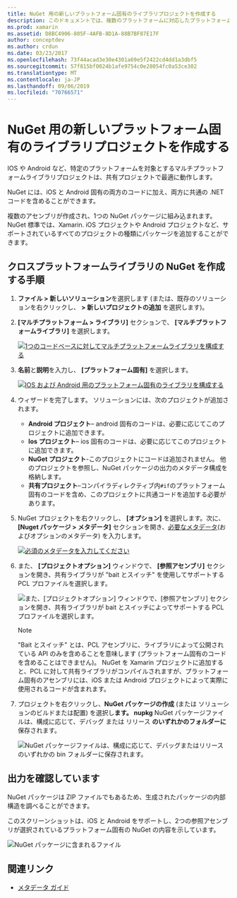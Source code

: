```yaml
---
title: NuGet 用の新しいプラットフォーム固有のライブラリプロジェクトを作成する
description: このドキュメントでは、複数のプラットフォームに対応したプラットフォーム固有のコードを含む単一の NuGet パッケージを作成する方法について説明します。
ms.prod: xamarin
ms.assetid: D8BC4906-805F-4AFB-8D1A-88B7BF87E17F
author: conceptdev
ms.author: crdun
ms.date: 03/23/2017
ms.openlocfilehash: 73f44acad3e30e4301a69e5f2422cd4dd1a3dbf5
ms.sourcegitcommit: 57f815bf0024b1afe9754c0e28054fc0a53ce302
ms.translationtype: MT
ms.contentlocale: ja-JP
ms.lasthandoff: 09/06/2019
ms.locfileid: "70766571"
---
```

# <a name="creating-new-platform-specific-library-projects-for-nuget"></a>NuGet 用の新しいプラットフォーム固有のライブラリプロジェクトを作成する

IOS や Android など、特定のプラットフォームを対象とするマルチプラットフォームライブラリプロジェクトは、共有プロジェクトで最適に動作します。

NuGet には、iOS と Android 固有の両方のコードに加え、両方に共通の .NET コードを含めることができます。

複数のアセンブリが作成され、1つの NuGet パッケージに組み込まれます。 NuGet 標準では、Xamarin. iOS プロジェクトや Android プロジェクトなど、サポートされているすべてのプロジェクトの種類にパッケージを追加することができます。

## <a name="steps-to-create-a-cross-platform-library-nuget"></a>クロスプラットフォームライブラリの NuGet を作成する手順

1. **ファイル > 新しいソリューション**を選択します (または、既存のソリューションを右クリックし、 **> 新しいプロジェクトの追加** を選択します)。

2. **[マルチプラットフォーム > ライブラリ]** セクションで、 **[マルチプラットフォームライブラリ]** を選択します。

    [![](platform-specific-images/mulitplatform-library-sml.png "1つのコードベースに対してマルチプラットフォームライブラリを構成する")](platform-specific-images/multiplatform-library.png#lightbox)

3. **名前**と**説明**を入力し、 **[プラットフォーム固有]** を選択します。

    [![](platform-specific-images/specific-configure-sml.png "IOS および Android 用のプラットフォーム固有のライブラリを構成する")](platform-specific-images/specific-configure.png#lightbox)

4. ウィザードを完了します。 ソリューションには、次のプロジェクトが追加されます。

    - **Android プロジェクト**– android 固有のコードは、必要に応じてこのプロジェクトに追加できます。
    - **Ios プロジェクト**– ios 固有のコードは、必要に応じてこのプロジェクトに追加できます。
    - **NuGet プロジェクト**-このプロジェクトにコードは追加されません。 他のプロジェクトを参照し、NuGet パッケージの出力のメタデータ構成を格納します。
    - **共有プロジェクト**–コンパイラディレクティブ内`#if`のプラットフォーム固有のコードを含め、このプロジェクトに共通コードを追加する必要があります。

5. NuGet プロジェクトを右クリックし、 **[オプション]** を選択します。次に、 **[Nuget パッケージ > メタデータ]** セクションを開き、[必要なメタデータ](~/cross-platform/app-fundamentals/nuget-multiplatform-libraries/metadata.md)(およびオプションのメタデータ) を入力します。

    [![](platform-specific-images/specific-metadata-sml.png "必須のメタデータを入力してください")](platform-specific-images/specific-metadata.png#lightbox)

6. また、 **[プロジェクトオプション]** ウィンドウで、 **[参照アセンブリ]** セクションを開き、共有ライブラリが "bait とスイッチ" を使用してサポートする PCL プロファイルを選択します。

    ![](platform-specific-images/specific-reference-assemblies.png "また、[プロジェクトオプション] ウィンドウで、[参照アセンブリ] セクションを開き、共有ライブラリが bait とスイッチによってサポートする PCL プロファイルを選択します。")

    > [!NOTE]
    > "Bait とスイッチ" とは、PCL アセンブリに、ライブラリによって公開されている API のみを含めることを意味します (プラットフォーム固有のコードを含めることはできません)。 NuGet を Xamarin プロジェクトに追加すると、PCL に対して共有ライブラリがコンパイルされますが、プラットフォーム固有のアセンブリには、iOS または Android プロジェクトによって実際に使用されるコードが含まれます。

7. プロジェクトを右クリックし、**NuGet パッケージの作成** (または ソリューションのビルドまたは配置) を選択し**ます。 nupkg** NuGet パッケージファイルは、構成に応じて、デバッグ または リリース **のいずれかのフォルダーに**保存されます。

    ![](platform-specific-images/create-nuget-package.png "NuGet パッケージファイルは、構成に応じて、デバッグまたはリリースのいずれかの bin フォルダーに保存されます。")

## <a name="verifying-the-output"></a>出力を確認しています

NuGet パッケージは ZIP ファイルでもあるため、生成されたパッケージの内部構造を調べることができます。

このスクリーンショットは、iOS と Android をサポートし、2つの参照アセンブリが選択されているプラットフォーム固有の NuGet の内容を示しています。

![](platform-specific-images/nuget-output.png "NuGet パッケージに含まれるファイル")

## <a name="related-links"></a>関連リンク

- [メタデータ ガイド](~/cross-platform/app-fundamentals/nuget-multiplatform-libraries/metadata.md)
